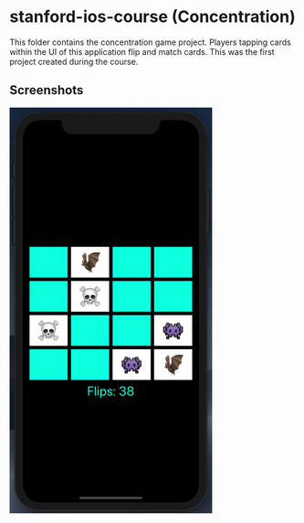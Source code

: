 # stanford-ios-course (Concentration)

This folder contains the concentration game project. Players tapping cards within the UI of this application flip and match cards. This was the first project created during the course.

## Screenshots

![Concentration](screenshots/screenshot.png?raw=true "Concentration")
